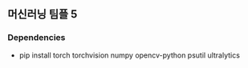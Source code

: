 ## 머신러닝 팀플 5

### Dependencies
- pip install torch torchvision numpy opencv-python psutil ultralytics
